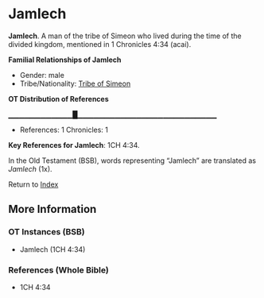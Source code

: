 # Jamlech
**Jamlech**. 
A man of the tribe of Simeon who lived during the time of the divided kingdom, mentioned in 1 Chronicles 4:34 (acai). 




**Familial Relationships of Jamlech**


* Gender: male
* Tribe/Nationality: [Tribe of Simeon](../../../groups/md/acai/Simeon.md)


**OT Distribution of References**

▁▁▁▁▁▁▁▁▁▁▁▁█▁▁▁▁▁▁▁▁▁▁▁▁▁▁▁▁▁▁▁▁▁▁▁▁▁▁
* References: 1 Chronicles: 1



**Key References for Jamlech**: 
1CH 4:34. 


In the Old Testament (BSB), words representing “Jamlech” are translated as 
*Jamlech* (1x). 




Return to [Index](00-Index.md)

## More Information

### OT Instances (BSB)

* Jamlech (1CH 4:34)



### References (Whole Bible)

* 1CH 4:34



